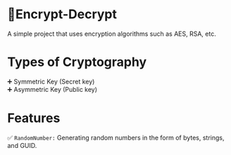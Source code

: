 # :key:Encrypt-Decrypt

A simple project that uses encryption algorithms such as AES, RSA, etc.

# Types of Cryptography
:heavy_plus_sign: Symmetric Key (Secret key) </br>
:heavy_plus_sign: Asymmetric Key (Public key)

# Features
:white_check_mark: `RandomNumber:` Generating random numbers in the form of bytes, strings, and GUID.<br />

